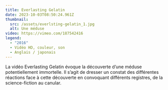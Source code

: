 ```yaml
---
title: Everlasting Gelatin
date: 2023-10-03T08:50:24.961Z
thumbnail:
  src: /assets/everlsting-gelatin_1.jpg
  alt: Une méduse
video: https://vimeo.com/187542416
legend:
  - "2016"
  - Vidéo HD, couleur, son
  - Anglais / japonais
---
```

La vidéo Everlasting Gelatin évoque la découverte d’une méduse potentiellement immortelle. Il s’agit de dresser un constat des différentes réactions face à cette découverte en convoquant différents registres, de la science-fiction au canular.
